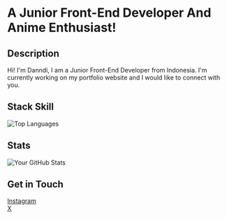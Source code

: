 # A Junior Front-End Developer And Anime Enthusiast!

<!--
**Danndifadila/Danndifadila** is a ✨ _special_ ✨ repository because its `README.md` (this file) appears on your GitHub profile.

Here are some ideas to get you started:

- 🔭 I’m currently working on ...
- 🌱 I’m currently learning ...
- 👯 I’m looking to collaborate on ...
- 🤔 I’m looking for help with ...
- 💬 Ask me about ...
- 📫 How to reach me: ...
- 😄 Pronouns: ...
- ⚡ Fun fact: ...
-->

## Description
Hi! I'm Danndi, I am a Junior Front-End Developer from Indonesia. I'm currently working on my portfolio website and I would like to connect with you.

## Stack Skill
![Top Languages](https://github-readme-stats.vercel.app/api/top-langs/?username=Danndifadila&layout=compact&theme=synthwave)


## Stats
![Your GitHub Stats](https://github-readme-stats.vercel.app/api?username=Danndifadila&show_icons=true&theme=synthwave)

## Get in Touch
[Instagram](https://www.instagram.com/danndi_fadila/)<br>
[X](https://x.com/Dann_Danndy)
